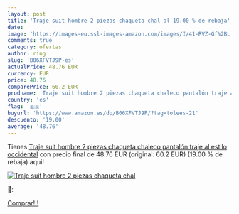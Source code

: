 ```yaml
---
layout: post
title: 'Traje suit hombre 2 piezas chaqueta chal al 19.00 % de rebaja'
date: 
image: 'https://images-eu.ssl-images-amazon.com/images/I/41-RVZ-Gf%2BL._SL200_.jpg'
comments: true
category: ofertas
author: ring
slug: 'B06XFVTJ9P-es'
actualPrice: 48.76 EUR
currency: EUR
price: 48.76
comparePrice: 60.2 EUR
prodname: 'Traje suit hombre 2 piezas chaqueta chaleco pantalón traje al estilo occidental'
country: 'es'
flag: '🇪🇸'
buyurl: 'https://www.amazon.es/dp/B06XFVTJ9P/?tag=tolees-21'
descuento: '19.00'
average: '48.76'
---
```


Tienes [Traje suit hombre 2 piezas chaqueta chaleco pantalón traje al estilo occidental](https://www.amazon.es/dp/B06XFVTJ9P/?tag=tolees-21) con precio final de  48.76 EUR (original: 60.2 EUR) (19.00 %  de rebaja) aqui!

[![Traje suit hombre 2 piezas chaqueta chal](https://images-eu.ssl-images-amazon.com/images/I/41-RVZ-Gf%2BL._SL200_.jpg)](https://www.amazon.es/dp/B06XFVTJ9P/?tag=tolees-21)

🔎:


[Comprar!!!](https://www.amazon.es/dp/B06XFVTJ9P/?tag=tolees-21)
